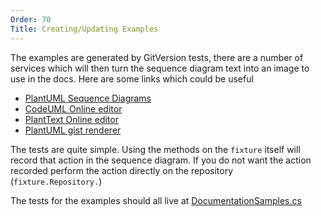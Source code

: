```yaml
---
Order: 70
Title: Creating/Updating Examples
---
```


The examples are generated by GitVersion tests, there are a number of services
which will then turn the sequence diagram text into an image to use in the docs.
Here are some links which could be useful

- [PlantUML Sequence Diagrams](http://www.plantuml.com/sequence.html)
- [CodeUML Online editor](http://www.codeuml.com/)
- [PlantText Online editor](http://www.planttext.com/planttext)
- [PlantUML gist renderer](http://uml.mvnsearch.org)

The tests are quite simple. Using the methods on the `fixture` itself will
record that action in the sequence diagram. If you do not want the action
recorded perform the action directly on the repository (`fixture.Repository.`)

The tests for the examples should all live at [DocumentationSamples.cs](https://github.com/GitTools/GitVersion/blob/master/src/GitVersionCore.Tests/IntegrationTests/DocumentationSamples.cs)
